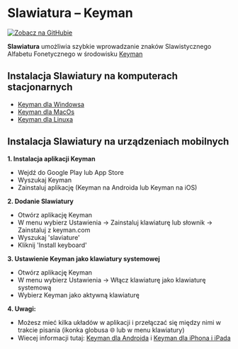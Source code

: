 
# Slawiatura – Keyman


[![Zobacz na GitHubie](https://img.shields.io/badge/Zobacz%20na%20GitHubie-f2f2f2?style=for-the-badge&logo=github&logoColor=303030&color=f2f2f2)](https://github.com/IS-UMK/Slaviature/blob/master/keyman/pl/)

**Slawiatura** umożliwia szybkie wprowadzanie znaków Slawistycznego Alfabetu
Fonetycznego w środowisku [Keyman](https://keyman.com/keyboards/slaviature)

## Instalacja Slawiatury  na komputerach stacjonarnych

- [Keyman dla Windowsa](https://help.keyman.com/products/windows/current-version/)
- [Keyman dla MacOs](https://help.keyman.com/products/mac/current-version/)
- [Keyman dla Linuxa](https://help.keyman.com/products/linux/current-version/)

## Instalacja Slawiatury na urządzeniach mobilnych

**1. Instalacja aplikacji Keyman**
   - Wejdź do Google Play lub App Store
   - Wyszukaj Keyman
   - Zainstaluj aplikację (Keyman na Androida lub Keyman na iOS)

**2. Dodanie Slawiatury**
   - Otwórz aplikację Keyman
   - W menu wybierz Ustawienia → Zainstaluj klawiaturę lub słownik → Zainstaluj z keyman.com
   - Wyszukaj 'slaviature'
   - Kliknij 'Install keyboard'

**3. Ustawienie Keyman jako klawiatury systemowej**
   - Otwórz aplikację Keyman
   - W menu wybierz Ustawienia → Włącz klawiaturę jako klawiaturę systemową
   - Wybierz Keyman jako aktywną klawiaturę

**4. Uwagi:**
   - Możesz mieć kilka układów w aplikacji i przełączać się między nimi w
     trakcie pisania (ikonka globusa 🌐 lub w menu klawiatury)
   - Wiecej informacji tutaj: [Keyman dla
     Androida](https://help.keyman.com/products/android/current-version/) i [Keyman dla iPhona i iPada](https://help.keyman.com/products/iphone-and-ipad/current-version/)
